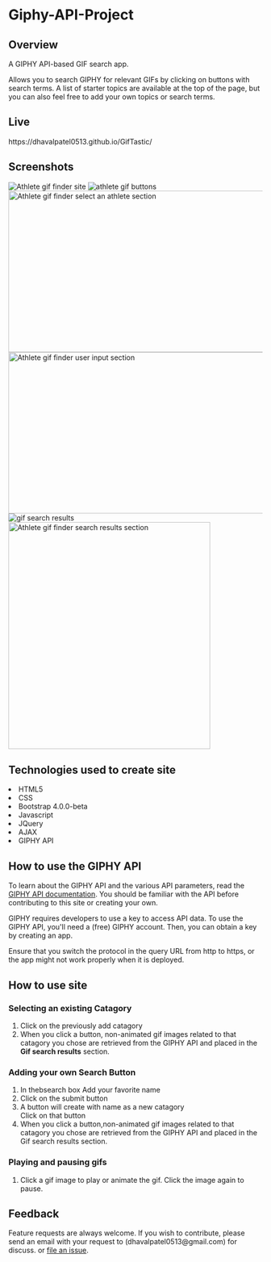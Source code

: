 # Giphy-API-Project

## Overview
<p>A GIPHY API-based GIF search app.

Allows you to search GIPHY for relevant GIFs by clicking on buttons with search terms. A list of starter topics are available at the top of the page, but you can also feel free to add your own topics or search terms.</p>


## Live
<p>https://dhavalpatel0513.github.io/GifTastic/</p>

## Screenshots
<img src="assets/images/giffinder-header.png" alt="Athlete gif finder site">
<img src="assets/images/giffinder-athlete-buttons.png" alt="athlete gif buttons">
<img src="assets/images/giffinder4.png" alt="Athlete gif finder select an athlete section" width="550px" height="320px">
<img src="assets/images/giffinder3.png" alt="Athlete gif finder user input section" width="550px" height="320px">
<img src="assets/images/gif-search-results.png" alt="gif search results">
<img src="assets/images/giffinder2.png" alt="Athlete gif finder search results section" width="400px" height="450px">

## Technologies used to create site

<li>HTML5</li>
<li>CSS</li>
<li>Bootstrap 4.0.0-beta</li>
<li>Javascript</li>
<li>JQuery</li>
<li>AJAX</li>
<li>GIPHY API</li>

## How to use the GIPHY API
<p>To learn about the GIPHY API and the various API parameters, read the <a href="https://developers.giphy.com/docs/" target="_blank">GIPHY API documentation</a>. You should be familiar with the API before contributing to this site or creating your own.</p>
<p>GIPHY requires developers to use a key to access API data. To use the GIPHY API, you'll need a (free) GIPHY account. Then, you can obtain a key by creating an app.</p>
<p>Ensure that you switch the protocol in the query URL from http to https, or the app might not work properly when it is deployed.</p>

## How to use site

### Selecting an existing Catagory
<ol>
	<li>Click on the previously add catagory</li>
	<li>When you click a button, non-animated gif images related to that catagory you chose are retrieved from the GIPHY API and placed in the <b>Gif search results</b> section.</li>
</ol>

### Adding your own Search Button
<ol>
	<li>In thebsearch box Add your favorite name</li>
	<li>Click on the submit button</li>
	<li>A button will create with name as a new catagory</li>
	</li>Click on that button</li>
	<li>When you click a button,non-animated gif images related to that catagory you chose are retrieved from the GIPHY API and placed in the Gif search results section.</li>
</ol>

### Playing and pausing gifs
<ol>
	<li>Click a gif image to play or animate the gif. Click the image again to pause.</li>
</ol>


## Feedback
<p>Feature requests are always welcome. If you wish to contribute, please send an email with your request to (dhavalpatel0513@gmail.com) for discuss. or <a href="https://github.com/dhavalpatel0513/GifTastic/issues/" target="_blank">  file an issue</a>. </p>
